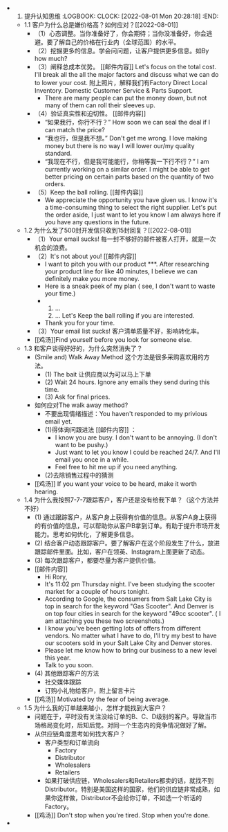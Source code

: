 - 1. 提升认知思维
  :LOGBOOK:
  CLOCK: [2022-08-01 Mon 20:28:18]
  :END:
	- 1.1 客户为什么总是嫌价格高？如何应对？[[2022-08-01]]
		- （1）心态调整。当你准备好了，你会期待；当你没准备好，你会逃避。要了解自己的价格在行业内（全球范围）的水平。
		- （2）挖掘更多的信息。学会问问题，让客户提供更多信息。如By how much?
		- （3）阐释总成本优势。 [[邮件内容]] Let's focus on the total cost. I'll break all the all the major factors and discuss what we can do to lower your cost. 附上照片，解释我们有Factory Direct Local Inventory. Domestic Customer Service & Parts Support.
			- There are many people can put the money down, but not many of them can roll their sleeves up.
		- （4）验证真实性和迫切性。 [[邮件内容]]
			- “如果我行，你行不行？” How soon we can seal the deal if I can match the price?
			- “我也行，但是我不想。” Don't get me wrong. I love making money but there is no way I will lower our/my quality standard.
			- “我现在不行，但是我可能能行，你稍等我一下行不行？” I am currently working on a similar order. I might be able to get better pricing on certain parts based on the quantity of two  orders.
		- （5）Keep the ball rolling. [[邮件内容]]
			- We appreciate the opportunity you have given us. I know it's a time-consuming thing to select the right supplier.  Let's put the order aside, I just want to let you know  I am always here if you have any questions in the future.
	- 1.2 为什么发了500封开发信只收到15封回复？[[2022-08-01]]
		- （1）Your email sucks! 每一封不够好的邮件被客人打开，就是一次机会的浪费。
		- （2）It's not about you! [[邮件内容]]
			- I want to pitch you with our product ***. After researching your product line for like 40 minutes, I believe we can definitely make you more money.
			- Here is a sneak peek of my plan ( see, I don't want to waste your time.)
			- 1. ...
			  2. ...
			  Let's Keep the ball rolling if you are interested.
			- Thank you for your time.
		- （3）Your email list sucks! 客户清单质量不好，影响转化率。
		- [[鸡汤]]Find yourself before you look for someone else.
	- 1.3 和客户谈得好好的，为什么突然消失了？
		- (Smile and) Walk Away Method 这个方法是很多采购喜欢用的方法。
			- (1) The bait 让供应商以为可以马上下单
			- (2) Wait 24 hours. Ignore any emails they send during this time.
			- (3) Ask for final prices.
		- 如何应对The walk away method?
			- 不要出现情绪描述：You haven't responded to my privious email yet.
			- (1)得体询问跟进法 [[邮件内容]] ：
				- I know you are busy. I don't want to be annoying. (I don't want to be pushy.)
				- Just want to let you know I could be reached 24/7. And I'll email you once in a while.
				- Feel free to hit me up if you need anything.
			- (2)去除销售过程中的猜测
		- [[鸡汤]] If you want your voice to be heard, make it worth hearing.
	- 1.4 为什么我按照7-7-7跟踪客户，客户还是没有给我下单？（这个方法并不好）
		- (1) 通过跟踪客户，从客户身上获得有价值的信息。从客户A身上获得的有价值的信息，可以帮助你从客户B拿到订单。有助于提升市场开发能力。思考如何优化，了解更多信息。
		- (2) 结合客户动态跟踪客户。要了解客户在这个阶段发生了什么，放进跟踪邮件里面。比如，客户在领英、Instagram上面更新了动态。
		- (3) 每次跟踪客户，都要尽量为客户提供价值。
		- [[邮件内容]]
			- Hi Rory,
			- It's 11:02 pm Thursday night. I've been studying the scooter market for a couple of hours tonight.
			- According to Google, the consumers from Salt Lake City is top in search for the keyword "Gas Scooter". And Denver is on top four cities in search for the keyword "49cc scooter". ( I am attaching you these two screenshots.)
			- I know you've been getting lots of offers from different vendors. No matter what I have to do, I'll try my best to  have our scooters sold in your Salt Lake City and Denver stores.
			- Please let me know how to bring our business to a new level this year.
			- Talk to you soon.
		- (4) 其他跟踪客户的方法
			- 社交媒体跟踪
			- 订购小礼物给客户，附上留言卡片
		- [[鸡汤]] Motivated by the fear of being average.
	- 1.5 为什么我的订单越来越小，怎样才能找到大客户？
		- 问题在于，平时没有关注没给订单的B、C、D级别的客户。导致当市场格局变化时，后知后觉。对同一个生态内的竞争情况做好了解。
		- 从供应链角度思考如何找大客户？
			- 客户类型和订单流向
				- Factory
				- Distributor
				- Wholesalers
				- Retailers
			- 如果打破供应链，Wholesalers和Retailers都卖的话，就找不到Distributor。特别是美国这样的国家，他们的供应链非常成熟，如果你这样做，Distributor不会给你订单，不如选一个听话的Factory。
		- [[鸡汤]] Don't stop when you're tired. Stop when you're done.
-